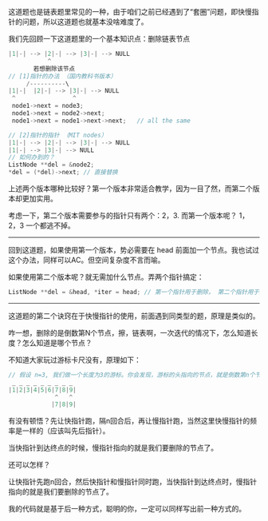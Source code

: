这道题也是链表题里常见的一种，由于咱们之前已经遇到了“套圈”问题，即快慢指针的问题，所以这道题也就基本没啥难度了。

我们先回顾一下这道题里的一个基本知识点：删除链表节点

```cpp
|1|-| --> |2|-| --> |3|-| --> NULL
           ^
       若想删除该节点
// [1]指针的办法 （国内教科书版本）
     /----------\
|1|-|  |2|-| --> |3|-| --> NULL
 ^                ^
 node1->next = node3;
 node1->next = node2->next;
 node1->next = node1->next->next;   // all the same

// [2]指针的指针 （MIT nodes）
|1|-| --> |2|-| --> |3|-| --> NULL
|1|-| --> |3|-| --> NULL
// 如何办到的？
ListNode **del = &node2;
*del = (*del)->next; // 直接替换
```

上述两个版本哪种比较好？第一个版本非常适合教学，因为一目了然，而第二个版本却更加实用。

考虑一下，第二个版本需要参与的指针只有两个：2，3. 而第一个版本呢？ 1，2，3 一个都逃不掉。

-----

回到这道题，如果使用第一个版本，势必需要在 head 前面加一个节点。我也试过这个办法，同样可以AC。但空间复杂度不言而喻。

如果使用第二个版本呢？就无需加什么节点。弄两个指针搞定：

```cpp
ListNode **del = &head, *iter = head; // 第一个指针用于删除， 第二个指针用于迭代。
```

-----

这道题的第二个诀窍在于快慢指针的使用，前面遇到同类型的题，原理是类似的。

咋一想，删除的是倒数第N个节点，擦，链表啊，一次迭代的情况下，怎么知道长度？怎么知道是哪个节点？

不知道大家玩过游标卡尺没有，原理如下：

```cpp
// 假设 n=3, 我们做一个长度为3的游标。你会发现，游标的头指向的节点，就是倒数第n个节点。
 _ _ _ _ _ _ _ _ _
|1|2|3|4|5|6|7|8|9|
             ^   ^
            |7|8|9|
```

有没有顿悟？先让快指针跑，隔n回合后，再让慢指针跑，当然这里快慢指针的频率是一样的（应该叫先后指针）。

当快指针到达终点的时候，慢指针指向的就是我们要删除的节点了。

还可以怎样？

让快指针先跑n回合，然后快指针和慢指针同时跑，当快指针到达终点时，慢指针指向的就是我们要删除的节点了。

我的代码就是基于后一种方式，聪明的你，一定可以同样写出前一种方式的。
